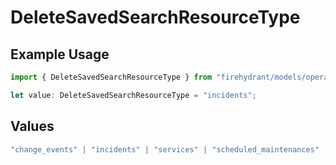 # DeleteSavedSearchResourceType

## Example Usage

```typescript
import { DeleteSavedSearchResourceType } from "firehydrant/models/operations";

let value: DeleteSavedSearchResourceType = "incidents";
```

## Values

```typescript
"change_events" | "incidents" | "services" | "scheduled_maintenances" | "ticket_tasks" | "ticket_follow_ups" | "analytics" | "impact_analytics" | "alerts" | "incident_events"
```
